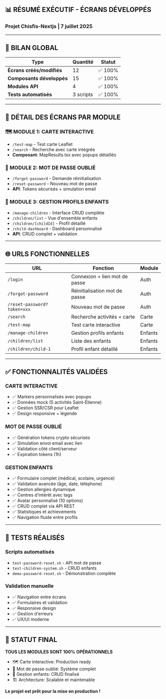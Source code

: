 ## 📊 RÉSUMÉ EXÉCUTIF - ÉCRANS DÉVELOPPÉS
### Projet Chisfis-Nextjs | 7 juillet 2025

---

## 🎯 BILAN GLOBAL

| Type | Quantité | Statut |
|------|----------|--------|
| **Écrans créés/modifiés** | 12 | ✅ 100% |
| **Composants développés** | 15 | ✅ 100% |
| **Modules API** | 4 | ✅ 100% |
| **Tests automatisés** | 3 scripts | ✅ 100% |

---

## 📱 DÉTAIL DES ÉCRANS PAR MODULE

### 🗺️ MODULE 1: CARTE INTERACTIVE
- `/test-map` - Test carte Leaflet
- `/search` - Recherche avec carte intégrée
- **Composant**: MapResults.tsx avec popups détaillés

### 🔐 MODULE 2: MOT DE PASSE OUBLIÉ  
- `/forgot-password` - Demande réinitialisation
- `/reset-password` - Nouveau mot de passe
- **API**: Tokens sécurisés + simulation email

### 👶 MODULE 3: GESTION PROFILS ENFANTS
- `/manage-children` - Interface CRUD complète
- `/children/list` - Vue d'ensemble enfants
- `/children/[childId]` - Profil détaillé
- `/child-dashboard` - Dashboard personnalisé
- **API**: CRUD complet + validation

---

## 🌐 URLS FONCTIONNELLES

| URL | Fonction | Module |
|-----|----------|--------|
| `/login` | Connexion + lien mot de passe | Auth |
| `/forgot-password` | Réinitialisation mot de passe | Auth |
| `/reset-password?token=xxx` | Nouveau mot de passe | Auth |
| `/search` | Recherche activités + carte | Carte |
| `/test-map` | Test carte interactive | Carte |
| `/manage-children` | Gestion profils enfants | Enfants |
| `/children/list` | Liste des enfants | Enfants |
| `/children/child-1` | Profil enfant détaillé | Enfants |

---

## ✅ FONCTIONNALITÉS VALIDÉES

### CARTE INTERACTIVE
- ✅ Markers personnalisés avec popups
- ✅ Données mock (5 activités Saint-Étienne)
- ✅ Gestion SSR/CSR pour Leaflet
- ✅ Design responsive + légende

### MOT DE PASSE OUBLIÉ
- ✅ Génération tokens crypto sécurisés
- ✅ Simulation envoi email avec lien
- ✅ Validation côté client/serveur
- ✅ Expiration tokens (1h)

### GESTION ENFANTS
- ✅ Formulaire complet (médical, scolaire, urgence)
- ✅ Validation avancée (âge, date, téléphone)
- ✅ Gestion allergies dynamique
- ✅ Centres d'intérêt avec tags
- ✅ Avatar personnalisé (10 options)
- ✅ CRUD complet via API REST
- ✅ Statistiques et achievements
- ✅ Navigation fluide entre profils

---

## 🧪 TESTS RÉALISÉS

### Scripts automatisés
- `test-password-reset.sh` - API mot de passe
- `test-children-system.sh` - CRUD enfants
- `demo-password-reset.sh` - Démonstration complète

### Validation manuelle
- ✅ Navigation entre écrans
- ✅ Formulaires et validation
- ✅ Responsive design
- ✅ Gestion d'erreurs
- ✅ UX/UI moderne

---

## 🚀 STATUT FINAL

**TOUS LES MODULES SONT 100% OPÉRATIONNELS**

- 🗺️ Carte interactive: Production ready
- 🔐 Mot de passe oublié: Système complet  
- 👶 Gestion enfants: CRUD finalisé
- 🏗️ Architecture: Scalable et maintenable

**Le projet est prêt pour la mise en production !**

